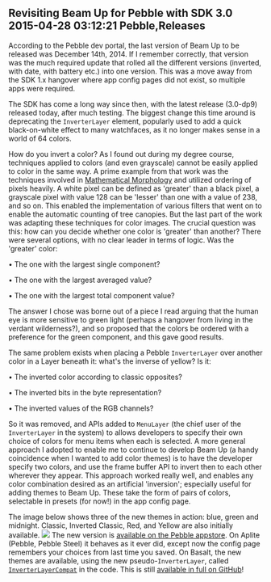 Revisiting Beam Up for Pebble with SDK 3.0
2015-04-28 03:12:21
Pebble,Releases
---

According to the Pebble dev portal, the last version of Beam Up to be released was December 14th, 2014. If I remember correctly, that version was the much required update that rolled all the different versions (inverted, with date, with battery etc.) into one version. This was a move away from the SDK 1.x hangover where app config pages did not exist, so multiple apps were required.

The SDK has come a long way since then, with the latest release (3.0-dp9) released today, after much testing. The biggest change this time around is deprecating the <code>InverterLayer</code> element, popularly used to add a quick black-on-white effect to many watchfaces, as it no longer makes sense in a world of 64 colors.

How do you invert a color? As I found out during my degree course, techniques applied to colors (and even grayscale) cannot be easily applied to color in the same way. A prime example from that work was the techniques involved in <a title="Morphology" href="http://en.wikipedia.org/wiki/Mathematical_morphology">Mathematical Morphology</a> and utilized ordering of pixels heavily. A white pixel can be defined as 'greater' than a black pixel, a grayscale pixel with value 128 can be 'lesser' than one with a value of 238, and so on. This enabled the implementation of various filters that went on to enable the automatic counting of tree canopies. But the last part of the work was adapting these techniques for color images. The crucial question was this: how can you decide whether one color is 'greater' than another? There were several options, with no clear leader in terms of logic. Was the 'greater' color:

• The one with the largest single component?

• The one with the largest averaged value?

• The one with the largest total component value?

The answer I chose was borne out of a piece I read arguing that the human eye is more sensitive to green light (perhaps a hangover from living in the verdant wilderness?), and so proposed that the colors be ordered with a preference for the green component, and this gave good results.

The same problem exists when placing a Pebble <code>InverterLayer</code> over another color in a Layer beneath it: what's the inverse of yellow? Is it:

• The inverted color according to classic opposites?

• The inverted bits in the byte representation?

• The inverted values of the RGB channels?

So it was removed, and APIs added to <code>MenuLayer</code> (the chief user of the <code>InverterLayer</code> in the system) to allows developers to specify their own choice of colors for menu items when each is selected. A more general approach I adopted to enable me to continue to develop Beam Up (a handy coincidence when I wanted to add color themes) is to have the developer specify two colors, and use the frame buffer API to invert then to each other wherever they appear. This approach worked really well, and enables any color combination desired as an artificial 'inversion'; especially useful for adding themes to Beam Up. These take the form of pairs of colors, selectable in presets (for now!) in the app config page.

The image below shows three of the new themes in action: blue, green and midnight. Classic, Inverted Classic, Red, and Yellow are also initially available.
![](/assets/import/media/2015/04/themes.png)
The new version is <a title="Appstore link" href="https://apps.getpebble.com/applications/5299d4da129af7d723000079">available on the Pebble appstore</a>. On Aplite (Pebble, Pebble Steel) it behaves as it ever did, except now the config page remembers your choices from last time you saved. On Basalt, the new themes are available, using the new pseudo-<code>InverterLayer</code>, called <a title="InverterLayerCompat code" href="https://github.com/C-D-Lewis/beam-up/blob/master/src/shim/InverterLayerCompat.h"><code>InverterLayerCompat</code></a> in the code. This is still <a title="Source code" href="https://github.com/C-D-Lewis/beam-up">available in full on GitHub</a>!

